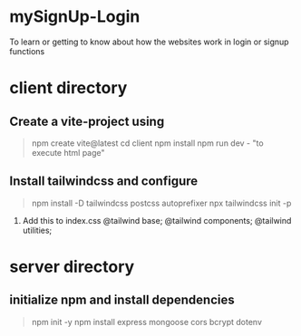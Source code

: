 # mySignUp-Login

To learn or getting to know about how the websites work in login or signup functions

# client directory

## Create a vite-project using

> npm create vite@latest
> cd client
> npm install
> npm run dev - "to execute html page"

## Install tailwindcss and configure

> npm install -D tailwindcss postcss autoprefixer
> npx tailwindcss init -p

1. Add this to index.css
   @tailwind base;
   @tailwind components;
   @tailwind utilities;

# server directory

## initialize npm and install dependencies

> npm init -y
> npm install express mongoose cors bcrypt dotenv
